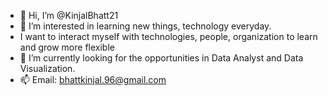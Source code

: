 - 👋 Hi, I’m @KinjalBhatt21
- 👀 I’m interested in learning new things, technology everyday. 
- I want to interact myself with technologies, people, organization to learn and grow more flexible
- 🌱 I’m currently looking for the opportunities in Data Analyst and Data Visualization.
- 📫 Email: bhattkinjal.96@gmail.com

<!---
KinjalBhatt21/KinjalBhatt21 is a ✨ special ✨ repository because its `README.md` (this file) appears on your GitHub profile.
You can click the Preview link to take a look at your changes.
--->
